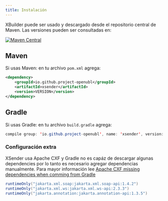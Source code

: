 ```yaml
---
title: Instalación
---
```


XBuilder puede ser usado y descargado desde el repositorio central de Maven. Las versiones pueden ser consultadas en:

[![Maven Central](https://img.shields.io/maven-central/v/io.github.project-openubl/xsender)](https://search.maven.org/artifact/io.github.project-openubl/xsender/)

## Maven

Si usas Maven: en tu archivo `pom.xml` agrega:

```xml
<dependency>
    <groupId>io.github.project-openubl</groupId>
    <artifactId>xsender</artifactId>
    <version>VERSION</version>
</dependency>
```

## Gradle

Si usas Gradle: en tu archivo `build.gradle` agrega:

```java
compile group: 'io.github.project-openubl', name: 'xsender', version: 'VERSION'
```

### Configuración extra

XSender usa Apache CXF y Gradle no es capáz de descargar algunas dependencies por lo tanto es necesario agregar dependencias manualmente.
Para mayor información lee [Apache CXF missing dependencies when comming from Gradle](https://discuss.gradle.org/t/apache-cxf-transitive-dependencies-are-missing-many-dependencies-when-coming-from-maven-to-gradle/42333/2)

```java
runtimeOnly("jakarta.xml.soap:jakarta.xml.soap-api:1.4.2")
runtimeOnly("jakarta.xml.ws:jakarta.xml.ws-api:2.3.3")
runtimeOnly("jakarta.annotation:jakarta.annotation-api:1.3.5")
```
